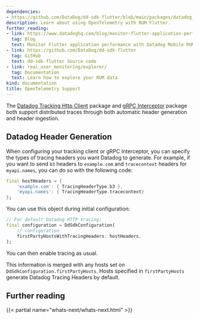 ```yaml
---
dependencies:
- https://github.com/DataDog/dd-sdk-flutter/blob/main/packages/datadog_flutter_plugin/doc/rum/otel_support.md
description: Learn about using OpenTelemetry with RUM Flutter.
further_reading:
- link: https://www.datadoghq.com/blog/monitor-flutter-application-performance-with-mobile-rum/
  tag: Blog
  text: Monitor Flutter application performance with Datadog Mobile RUM
- link: https://github.com/DataDog/dd-sdk-flutter
  tag: GitHub
  text: dd-sdk-flutter Source code
- link: real_user_monitoring/explorer/
  tag: Documentation
  text: Learn how to explore your RUM data
kind: documentation
title: OpenTelemetry Support
---
```

The [Datadog Tracking Http Client][1] package and [gRPC Interceptor][2] package both support distributed traces through both automatic header generation and header ingestion.

## Datadog Header Generation

When configuring your tracking client or gRPC Interceptor, you can specify the types of tracing headers you want Datadog to generate. For example, if you want to send `b3` headers to `example.com` and `tracecontext` headers for `myapi.names`, you can do so with the following code:

```dart
final hostHeaders = {
    'example.com': { TracingHeaderType.b3 },
    'myapi.names': { TracingHeaderType.tracecontext}
};
```

You can use this object during initial configuration:

```dart
// For default Datadog HTTP tracing:
final configuration = DdSdkConfiguration(
    // configuration
    firstPartyHostsWithTracingHeaders: hostHeaders,
);
```

You can then enable tracing as usual.

This information is merged with any hosts set on `DdSdkConfiguration.firstPartyHosts`. Hosts specified in `firstPartyHosts` generate Datadog Tracing Headers by default.

## Further reading

{{< partial name="whats-next/whats-next.html" >}}


[1]: https://pub.dev/packages/datadog_tracking_http_client
[2]: https://pub.dev/packages/datadog_grpc_interceptor
[3]: https://github.com/openzipkin/b3-propagation#single-headers
[4]: https://github.com/openzipkin/b3-propagation#multiple-headers
[5]: https://www.w3.org/TR/trace-context/#tracestate-header
